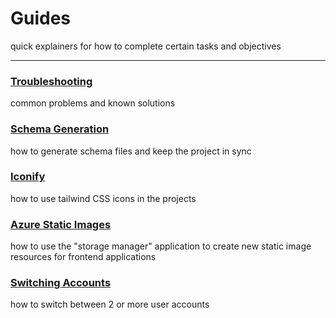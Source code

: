 # Guides

quick explainers for how to complete certain tasks and objectives

---

### [Troubleshooting](./troubleshooting.md)

common problems and known solutions

### [Schema Generation](./schema-gen.md)

how to generate schema files and keep the project in sync

### [Iconify](./iconify.md)

how to use tailwind CSS icons in the projects

### [Azure Static Images](./azure-static-images.md)

how to use the "storage manager" application to create new static image resources for frontend applications

### [Switching Accounts](./switching-accounts.md)

how to switch between 2 or more user accounts
